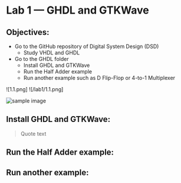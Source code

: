 # Lab 1 — GHDL and GTKWave
## Objectives:
- Go to the GitHub repository of Digital System Design (DSD)
  - Study VHDL and GHDL
- Go to the GHDL folder
  - Install GHDL and GTKWave
  - Run the Half Adder example
  - Run another example such as D Flip-Flop or 4-to-1 Multiplexer

![1.1.png]
![/lab1/1.1.png]

![sample image](https://github.com/mbanks01/EE-322-A/blob/main/lab1/1.1.PNG)

## Install GHDL and GTKWave:
> Quote text




## Run the Half Adder example:






## Run another example:
